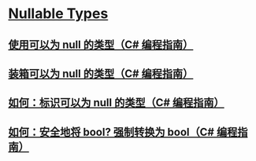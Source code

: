 # [Nullable Types](TocOutOfQuery)
## [使用可以为 null 的类型（C# 编程指南）](using-nullable-types.md)
## [装箱可以为 null 的类型（C# 编程指南）](boxing-nullable-types.md)
## [如何：标识可以为 null 的类型（C# 编程指南）](how-to-identify-a-nullable-type.md)
## [如何：安全地将 bool? 强制转换为 bool（C# 编程指南）](how-to-safely-cast-from-bool-to-bool.md)
